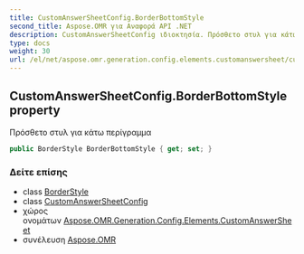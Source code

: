 ```yaml
---
title: CustomAnswerSheetConfig.BorderBottomStyle
second_title: Aspose.OMR για Αναφορά API .NET
description: CustomAnswerSheetConfig ιδιοκτησία. Πρόσθετο στυλ για κάτω περίγραμμα
type: docs
weight: 30
url: /el/net/aspose.omr.generation.config.elements.customanswersheet/customanswersheetconfig/borderbottomstyle/
---
```

## CustomAnswerSheetConfig.BorderBottomStyle property

Πρόσθετο στυλ για κάτω περίγραμμα

```csharp
public BorderStyle BorderBottomStyle { get; set; }
```

### Δείτε επίσης

* class [BorderStyle](../../../aspose.omr.generation.config/borderstyle/)
* class [CustomAnswerSheetConfig](../)
* χώρος ονομάτων [Aspose.OMR.Generation.Config.Elements.CustomAnswerSheet](../../customanswersheetconfig/)
* συνέλευση [Aspose.OMR](../../../)


